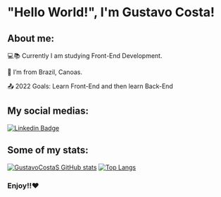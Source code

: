 # "Hello World!", I'm Gustavo Costa!

## About me:

:computer::books: Currently I am studying Front-End Development.

:house_with_garden: I’m from Brazil, Canoas.

:outbox_tray: 2022 Goals: Learn Front-End and then learn Back-End

## My social medias:

[![Linkedin Badge](https://img.shields.io/badge/LinkedIn-0077B5?style=for-the-badge&logo=linkedin&logoColor=white&link=https://www.linkedin.com/in/gustavo-costa-da-silva-3a3a68212/)](https://www.linkedin.com/in/gustavo-costa-da-silva-3a3a68212/)

## Some of my stats:

[![GustavoCostaS GitHub stats](https://github-readme-stats.vercel.app/api?username=GustavoCostaS&theme=dark)](https://github.com/GustavoCostaS/github-readme-stats)
[![Top Langs](https://github-readme-stats.vercel.app/api/top-langs/?username=GustavoCostaS&theme=dark)](https://github.com/GustavoCostaS/github-readme-stats)

### Enjoy!!:heart:
